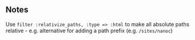 


## Notes

Use `filter :relativize_paths, :type => :html`  to make all absolute paths
relative - e.g. alternative for adding a path prefix (e.g. `/sites/nanoc`)
